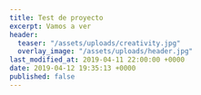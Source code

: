 ```yaml
---
title: Test de proyecto
excerpt: Vamos a ver
header:
  teaser: "/assets/uploads/creativity.jpg"
  overlay_image: "/assets/uploads/header.jpg"
last_modified_at: 2019-04-11 22:00:00 +0000
date: 2019-04-12 19:35:13 +0000
published: false
---
```


